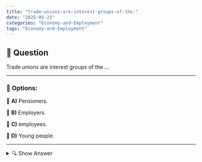 ```yaml
---
title: "trade-unions-are-interest-groups-of-the-"
date: "2025-05-23"
categories: "Economy-and-Employment"
tags: "Economy-and-Employment"
---
```


## 📌 **Question**

Trade unions are interest groups of the ...



---

### 📝 **Options:**

🔘 **A)** Pensioners.

🔘 **B)** Employers.

🔘 **C)** employees.

🔘 **D)** Young people.

---

<details>
  <summary>🔍 Show Answer</summary>

  <p>
💡  <b>Correct Answer:</b>  c
  </p>
  <p>
    📖<b>Explanation:</b>
    
  </p>
</details>
